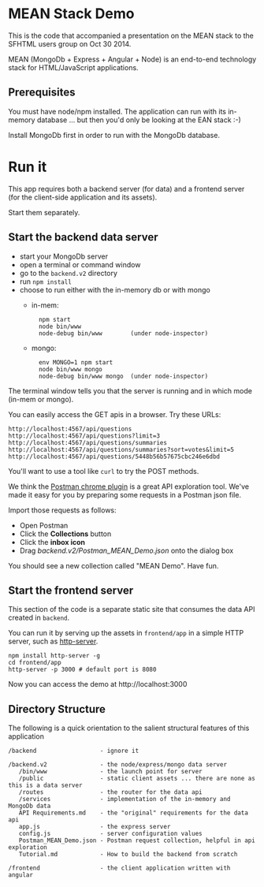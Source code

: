 # MEAN Stack Demo

This is the code that accompanied a presentation on the MEAN stack to the SFHTML users group on Oct 30 2014.

MEAN (MongoDb + Express + Angular + Node) is an end-to-end technology stack for HTML/JavaScript applications.

## Prerequisites

You must have node/npm installed. The application can run with its in-memory database ... but then you'd only be looking at the EAN stack :-)

Install MongoDb first in order to run with the MongoDb database.

# Run it

This app requires both a backend server (for data) and a frontend server (for the client-side application and its assets).

Start them separately.

## Start the backend data server
* start your MongoDb server
* open a terminal or command window
* go to the `backend.v2` directory
* run `npm install`
* choose to run either with the in-memory db or with mongo
    * in-mem: 
   
			npm start
            node bin/www
            node-debug bin/www        (under node-inspector)

    * mongo:
    
            env MONGO=1 npm start
            node bin/www mongo
            node-debug bin/www mongo  (under node-inspector)

The terminal window tells you that the server is running and in which mode (in-mem or mongo).

You can easily access the GET apis in a browser. Try these URLs:

	http://localhost:4567/api/questions
	http://localhost:4567/api/questions?limit=3
	http://localhost:4567/api/questions/summaries
	http://localhost:4567/api/questions/summaries?sort=votes&limit=5
	http://localhost:4567/api/questions/5448b56b57675cbc246e6dbd

You'll want to use a tool like `curl` to try the POST methods. 

We think the [Postman chrome plugin](https://chrome.google.com/webstore/detail/postman-rest-client/fdmmgilgnpjigdojojpjoooidkmcomcm?hl=en) is a great API exploration tool. We've made it easy for you by preparing some requests in a Postman json file. 

Import those requests as follows:

- Open Postman
- Click the **Collections** button
- Click the **inbox icon**
- Drag *backend.v2/Postman_MEAN_Demo.json* onto the dialog box

You should see a new collection called "MEAN Demo". Have fun.

## Start the frontend server

This section of the code is a separate static site that consumes the data API created in `backend`.

You can run it by serving up the assets in `frontend/app` in a simple HTTP server, such as [http-server](https://github.com/nodeapps/http-server).
```
npm install http-server -g
cd frontend/app
http-server -p 3000 # default port is 8080
```

Now you can access the demo at http://localhost:3000


## Directory Structure

The following is a quick orientation to the salient structural features of this application

    /backend                  - ignore it
    
    /backend.v2               - the node/express/mongo data server
       /bin/www               - the launch point for server
       /public                - static client assets ... there are none as this is a data server
       /routes                - the router for the data api
       /services              - implementation of the in-memory and MongoDb data 
       API Requirements.md    - the "original" requirements for the data api
       app.js                 - the express server
       config.js              - server configuration values
       Postman_MEAN_Demo.json - Postman request collection, helpful in api exploration
       Tutorial.md            - How to build the backend from scratch
    
    /frontend                 - the client application written with angular 
      





